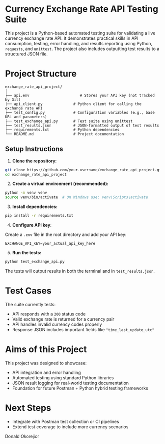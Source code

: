 
# Currency Exchange Rate API Testing Suite

This project is a Python-based automated testing suite for validating a live currency exchange rate API. It demonstrates practical skills in API consumption, testing, error handling, and results reporting using Python, `requests`, and `unittest`. The project also includes outputting test results to a structured JSON file.

# Project Structure

```
exchange_rate_api_project/
│
├── api.env                       # Stores your API key (not tracked by Git)
├── api_client.py              # Python client for calling the exchange rate API
├── test_config.py             # Configuration variables (e.g., base URL and parameters)
├── test_exchange_api.py       # Test suite using unittest
├── test_results.json          # JSON-formatted output of test results
├── requirements.txt           # Python dependencies
└── README.md                  # Project documentation
```

## Setup Instructions

1. **Clone the repository:**

```bash
git clone https://github.com/your-username/exchange_rate_api_project.git
cd exchange_rate_api_project
```

2. **Create a virtual environment (recommended):**

```bash
python -m venv venv
source venv/bin/activate  # On Windows use: venv\Scripts\activate
```

3. **Install dependencies:**

```bash
pip install -r requirements.txt
```

4. **Configure API key:**

Create a `.env` file in the root directory and add your API key:

```
EXCHANGE_API_KEY=your_actual_api_key_here
```

5. **Run the tests:**

```bash
python test_exchange_api.py
```

The tests will output results in both the terminal and in `test_results.json`.

# Test Cases

The suite currently tests:

- API responds with a `200` status code
- Valid exchange rate is returned for a currency pair
- API handles invalid currency codes properly
- Response JSON includes important fields like `"time_last_update_utc"`



# Aims of this Project

This project was designed to showcase:

- API integration and error handling
- Automated testing using standard Python libraries
- JSON result logging for real-world testing documentation
- Foundation for future Postman + Python hybrid testing frameworks

# Next Steps

- Integrate with Postman test collection or CI pipelines
- Extend test coverage to include more currency scenarios



Donald Okorejior

